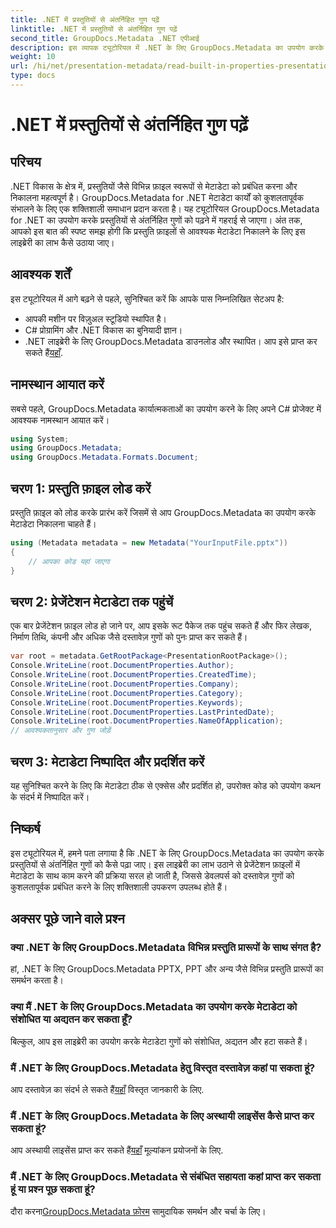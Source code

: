 ```yaml
---
title: .NET में प्रस्तुतियों से अंतर्निहित गुण पढ़ें
linktitle: .NET में प्रस्तुतियों से अंतर्निहित गुण पढ़ें
second_title: GroupDocs.Metadata .NET एपीआई
description: इस व्यापक ट्यूटोरियल में .NET के लिए GroupDocs.Metadata का उपयोग करके प्रस्तुतियों से अंतर्निहित गुणों को निकालने का तरीका जानें।
weight: 10
url: /hi/net/presentation-metadata/read-built-in-properties-presentations/
type: docs
---
```

# .NET में प्रस्तुतियों से अंतर्निहित गुण पढ़ें

## परिचय
.NET विकास के क्षेत्र में, प्रस्तुतियों जैसे विभिन्न फ़ाइल स्वरूपों से मेटाडेटा को प्रबंधित करना और निकालना महत्वपूर्ण है। GroupDocs.Metadata for .NET मेटाडेटा कार्यों को कुशलतापूर्वक संभालने के लिए एक शक्तिशाली समाधान प्रदान करता है। यह ट्यूटोरियल GroupDocs.Metadata for .NET का उपयोग करके प्रस्तुतियों से अंतर्निहित गुणों को पढ़ने में गहराई से जाएगा। अंत तक, आपको इस बात की स्पष्ट समझ होगी कि प्रस्तुति फ़ाइलों से आवश्यक मेटाडेटा निकालने के लिए इस लाइब्रेरी का लाभ कैसे उठाया जाए।
## आवश्यक शर्तें
इस ट्यूटोरियल में आगे बढ़ने से पहले, सुनिश्चित करें कि आपके पास निम्नलिखित सेटअप है:
- आपकी मशीन पर विज़ुअल स्टूडियो स्थापित है।
- C# प्रोग्रामिंग और .NET विकास का बुनियादी ज्ञान।
-  .NET लाइब्रेरी के लिए GroupDocs.Metadata डाउनलोड और स्थापित। आप इसे प्राप्त कर सकते हैं[यहाँ](https://releases.groupdocs.com/metadata/net/).

## नामस्थान आयात करें
सबसे पहले, GroupDocs.Metadata कार्यात्मकताओं का उपयोग करने के लिए अपने C# प्रोजेक्ट में आवश्यक नामस्थान आयात करें।
```csharp
using System;
using GroupDocs.Metadata;
using GroupDocs.Metadata.Formats.Document;
```
## चरण 1: प्रस्तुति फ़ाइल लोड करें
प्रस्तुति फ़ाइल को लोड करके प्रारंभ करें जिसमें से आप GroupDocs.Metadata का उपयोग करके मेटाडेटा निकालना चाहते हैं।
```csharp
using (Metadata metadata = new Metadata("YourInputFile.pptx"))
{
    // आपका कोड यहां जाएगा
}
```
## चरण 2: प्रेजेंटेशन मेटाडेटा तक पहुंचें
एक बार प्रेजेंटेशन फ़ाइल लोड हो जाने पर, आप इसके रूट पैकेज तक पहुंच सकते हैं और फिर लेखक, निर्माण तिथि, कंपनी और अधिक जैसे दस्तावेज़ गुणों को पुनः प्राप्त कर सकते हैं।
```csharp
var root = metadata.GetRootPackage<PresentationRootPackage>();
Console.WriteLine(root.DocumentProperties.Author);
Console.WriteLine(root.DocumentProperties.CreatedTime);
Console.WriteLine(root.DocumentProperties.Company);
Console.WriteLine(root.DocumentProperties.Category);
Console.WriteLine(root.DocumentProperties.Keywords);
Console.WriteLine(root.DocumentProperties.LastPrintedDate);
Console.WriteLine(root.DocumentProperties.NameOfApplication);
// आवश्यकतानुसार और गुण जोड़ें
```
## चरण 3: मेटाडेटा निष्पादित और प्रदर्शित करें
यह सुनिश्चित करने के लिए कि मेटाडेटा ठीक से एक्सेस और प्रदर्शित हो, उपरोक्त कोड को उपयोग कथन के संदर्भ में निष्पादित करें।

## निष्कर्ष
इस ट्यूटोरियल में, हमने पता लगाया है कि .NET के लिए GroupDocs.Metadata का उपयोग करके प्रस्तुतियों से अंतर्निहित गुणों को कैसे पढ़ा जाए। इस लाइब्रेरी का लाभ उठाने से प्रेजेंटेशन फ़ाइलों में मेटाडेटा के साथ काम करने की प्रक्रिया सरल हो जाती है, जिससे डेवलपर्स को दस्तावेज़ गुणों को कुशलतापूर्वक प्रबंधित करने के लिए शक्तिशाली उपकरण उपलब्ध होते हैं।

## अक्सर पूछे जाने वाले प्रश्न
### क्या .NET के लिए GroupDocs.Metadata विभिन्न प्रस्तुति प्रारूपों के साथ संगत है?
हां, .NET के लिए GroupDocs.Metadata PPTX, PPT और अन्य जैसे विभिन्न प्रस्तुति प्रारूपों का समर्थन करता है।
### क्या मैं .NET के लिए GroupDocs.Metadata का उपयोग करके मेटाडेटा को संशोधित या अद्यतन कर सकता हूँ?
बिल्कुल, आप इस लाइब्रेरी का उपयोग करके मेटाडेटा गुणों को संशोधित, अद्यतन और हटा सकते हैं।
### मैं .NET के लिए GroupDocs.Metadata हेतु विस्तृत दस्तावेज़ कहां पा सकता हूं?
 आप दस्तावेज़ का संदर्भ ले सकते हैं[यहाँ](https://tutorials.groupdocs.com/metadata/net/) विस्तृत जानकारी के लिए.
### मैं .NET के लिए GroupDocs.Metadata के लिए अस्थायी लाइसेंस कैसे प्राप्त कर सकता हूं?
 आप अस्थायी लाइसेंस प्राप्त कर सकते हैं[यहाँ](https://purchase.groupdocs.com/temporary-license/) मूल्यांकन प्रयोजनों के लिए.
### मैं .NET के लिए GroupDocs.Metadata से संबंधित सहायता कहां प्राप्त कर सकता हूं या प्रश्न पूछ सकता हूं?
 दौरा करना[GroupDocs.Metadata फ़ोरम](https://forum.groupdocs.com/c/metadata/14) सामुदायिक समर्थन और चर्चा के लिए।